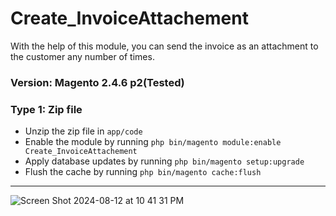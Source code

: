 # Create_InvoiceAttachement

With the help of this module, you can send the invoice as an attachment to the customer any number of times.

### Version: Magento 2.4.6 p2(Tested)

### Type 1: Zip file

 - Unzip the zip file in `app/code`
 - Enable the module by running `php bin/magento module:enable Create_InvoiceAttachement`
 - Apply database updates by running `php bin/magento setup:upgrade`
 - Flush the cache by running `php bin/magento cache:flush`

***************************************************************



![Screen Shot 2024-08-12 at 10 41 31 PM](https://github.com/user-attachments/assets/ef1b2768-fa1b-49d3-8636-620bbd45d1fa)
